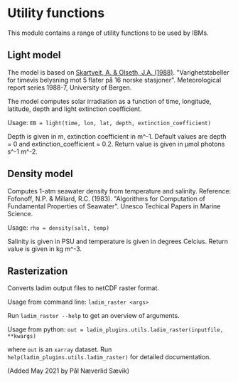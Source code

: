 # Utility functions

This module contains a range of utility functions to be used by IBMs.

## Light model

The model is based on [Skartveit, A. & Olseth, J.A. (1988)](http://web.gfi.uib.no/publikasjoner/rmo/RMO-1988-7.pdf).
"Varighetstabeller for timevis belysning mot 5 flater på 16 norske stasjoner". Meteorological
report series 1988-7, University of Bergen.

The model computes solar irradiation as a function of time, longitude, latitude, depth and
light extinction coefficient.

Usage: `EB = light(time, lon, lat, depth, extinction_coefficient)`

Depth is given in m, extinction coefficient in m^-1. Default values are depth = 0 and
extinction_coefficient = 0.2. Return value is given in µmol photons s^-1 m^-2.


## Density model

Computes 1-atm seawater density from temperature and salinity. Reference: Fofonoff, N.P. &
Millard, R.C. (1983). "Algorithms for Computation of Fundamental Properties of Seawater".
Unesco Techical Papers in Marine Science.

Usage: `rho = density(salt, temp)`

Salinity is given in PSU and temperature is given in degrees Celcius. Return value is given
in kg m^-3.


## Rasterization

Converts ladim output files to netCDF raster format.

Usage from command line: `ladim_raster <args>`

Run `ladim_raster --help` to get an overview of arguments.

Usage from python: `out = ladim_plugins.utils.ladim_raster(inputfile, **kwargs)`

where `out` is an `xarray` dataset. Run `help(ladim_plugins.utils.ladim_raster)`
for detailed documentation.

(Added May 2021 by Pål Næverlid Sævik)

